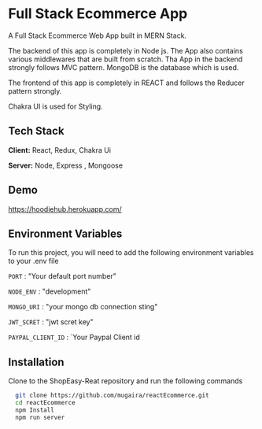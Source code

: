 
# Full Stack Ecommerce App

A Full Stack Ecommerce Web App built in MERN Stack.

The backend of this app is completely in Node js. The App also contains various middlewares that are built from scratch. Tha App in the backend strongly follows MVC pattern.
MongoDB is the database which is used.


The frontend of this app is completely in REACT and follows the Reducer pattern strongly.

Chakra UI is used for Styling.


## Tech Stack

**Client:** React, Redux, Chakra Ui

**Server:** Node, Express , Mongoose


## Demo

https://hoodiehub.herokuapp.com/

## Environment Variables

To run this project, you will need to add the following environment variables to your .env file

`PORT` : "Your default port number"

`NODE_ENV` : "development"

`MONGO_URI` : "your mongo db connection sting"

`JWT_SCRET` : "jwt scret key"

`PAYPAL_CLIENT_ID` : `Your Paypal Client id


## Installation

Clone to the  ShopEasy-Reat repository and run the following commands

```bash
  git clone https://github.com/mugaira/reactEcommerce.git
  cd reactEcommerce
  npm Install 
  npm run server
```
